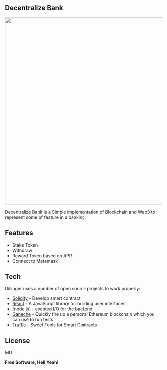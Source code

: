 
## Decentralize Bank

<img src="https://gcdnb.pbrd.co/images/1x9Ml3ZnkNdC.png?o=" width="600">

Decentralize Bank is a Simple implementation of Blockchain and Web3 
to represent some of feature in a banking.

## Features

- Stake Token
- Withdraw
- Reward Token based on APR
- Connect to Metamask

## Tech

Dillinger uses a number of open source projects to work properly:

- [Solidity](https://docs.soliditylang.org/en/v0.8.15/) - Develop smart contract
- [React](https://reactjs.org/) - A JavaScript library for building user interfaces
- [node.js] - evented I/O for the backend
- [Ganache](https://trufflesuite.com/ganache/) - Quickly fire up a personal Ethereum blockchain which you can use to run tests
- [Truffle](https://trufflesuite.com/) - Sweet Tools for Smart Contracts
## License

MIT

**Free Software, Hell Yeah!**
